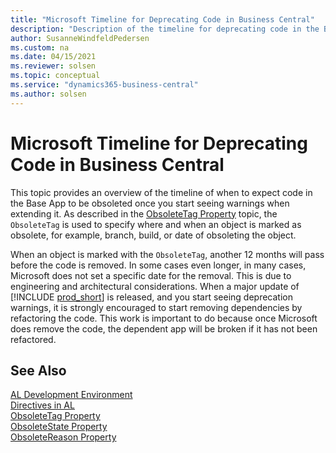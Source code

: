 ```yaml
---
title: "Microsoft Timeline for Deprecating Code in Business Central"
description: "Description of the timeline for deprecating code in the Base App for Business Central."
author: SusanneWindfeldPedersen
ms.custom: na
ms.date: 04/15/2021
ms.reviewer: solsen
ms.topic: conceptual
ms.service: "dynamics365-business-central"
ms.author: solsen
---
```


# Microsoft Timeline for Deprecating Code in Business Central

This topic provides an overview of the timeline of when to expect code in the Base App to be obsoleted once you start seeing warnings when extending it. As described in the [ObsoleteTag Property](properties/devenv-obsoletetag-property.md) topic, the `ObsoleteTag` is used to specify where and when an object is marked as obsolete, for example, branch, build, or date of obsoleting the object. 

When an object is marked with the `ObsoleteTag`, another 12 months will pass before the code is removed. In some cases even longer, in many cases, Microsoft does not set a specific date for the removal. This is due to engineering and architectural considerations. When a major update of [!INCLUDE [prod_short](../includes/prod_short.md)] is released, and you start seeing deprecation warnings, it is strongly encouraged to start removing dependencies by refactoring the code. This work is important to do because once Microsoft does remove the code, the dependent app will be broken if it has not been refactored.


## See Also

[AL Development Environment](devenv-reference-overview.md)  
[Directives in AL](directives/devenv-directives-in-al.md)  
[ObsoleteTag Property](properties/devenv-obsoletetag-property.md)  
[ObsoleteState Property](properties/devenv-obsoletestate-property.md)  
[ObsoleteReason Property](properties/devenv-obsoletereason-property.md)  
